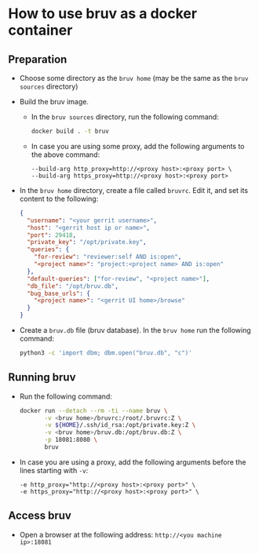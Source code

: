 # How to use bruv as a docker container

## Preparation

* Choose some directory as the `bruv home` (may be the same as the `bruv
  sources` directory)

* Build the bruv image.
  * In the `bruv sources` directory, run the following command:
    ```bash
    docker build . -t bruv
    ```
  * In case you are using some proxy, add the following arguments to the
    above command:
    ```
    --build-arg http_proxy=http://<proxy host>:<proxy port> \
    --build-arg https_proxy=http://<proxy host>:<proxy port>
    ```

* In the `bruv home` directory, create a file called `bruvrc`. Edit it, and
  set its content to the following:
  ```json
  {
    "username": "<your gerrit username>",
    "host": "<gerrit host ip or name>",
    "port": 29418,
    "private_key": "/opt/private.key",
    "queries": {
      "for-review": "reviewer:self AND is:open",
      "<project name>": "project:<project name> AND is:open"
    },
    "default-queries": ["for-review", "<project name>"],
    "db_file": "/opt/bruv.db",
    "bug_base_urls": {
      "<project name>": "<gerrit UI home>/browse"
    }
  }

* Create a `bruv.db` file (bruv database). In the `bruv home` run the
  following command:
  ```bash
  python3 -c 'import dbm; dbm.open("bruv.db", "c")'
  ```

## Running bruv

* Run the following command:
  ```bash
  docker run --detach --rm -ti --name bruv \
         -v <bruv home>/bruvrc:/root/.bruvrc:Z \
         -v ${HOME}/.ssh/id_rsa:/opt/private.key:Z \
         -v <bruv home>/bruv.db:/opt/bruv.db:Z \
         -p 18081:8080 \
         bruv
  ```
* In case you are using a proxy, add the following arguments before the lines
  starting with `-v`:
  ```
  -e http_proxy="http://<proxy host>:<proxy port>" \
  -e https_proxy="http://<proxy host>:<proxy port>" \
  ```

## Access bruv
* Open a browser at the following address: `http://<you machine ip>:18081`

